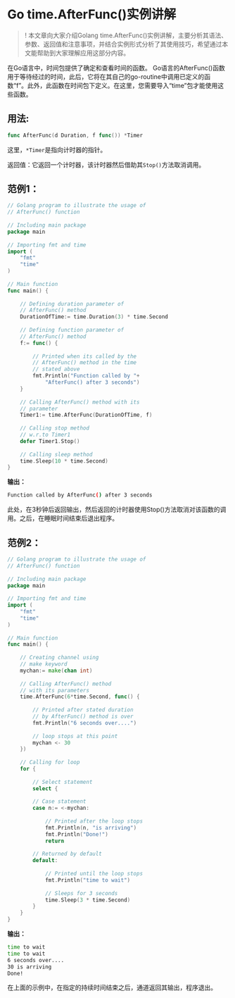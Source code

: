 # Go time.AfterFunc()实例讲解

>! 本文章向大家介绍Golang time.AfterFunc()实例讲解，主要分析其语法、参数、返回值和注意事项，并结合实例形式分析了其使用技巧，希望通过本文能帮助到大家理解应用这部分内容。

在Go语言中，时间包提供了确定和查看时间的函数。 Go语言的AfterFunc()函数用于等待经过的时间，此后，它将在其自己的go-routine中调用已定义的函数“f”。此外，此函数在时间包下定义。在这里，您需要导入“time”包才能使用这些函数。

## 用法:

```go
func AfterFunc(d Duration, f func()) *Timer
```
这里，`*Timer`是指向计时器的指针。

返回值：它返回一个计时器，该计时器然后借助其`Stop()`方法取消调用。


## 范例1：

```go
// Golang program to illustrate the usage of 
// AfterFunc() function 
  
// Including main package 
package main 
  
// Importing fmt and time 
import ( 
    "fmt"
    "time"
) 
  
// Main function 
func main() { 
  
    // Defining duration parameter of 
    // AfterFunc() method 
    DurationOfTime:= time.Duration(3) * time.Second 
  
    // Defining function parameter of 
    // AfterFunc() method 
    f:= func() { 
  
        // Printed when its called by the 
        // AfterFunc() method in the time 
        // stated above 
        fmt.Println("Function called by "+ 
            "AfterFunc() after 3 seconds") 
    } 
  
    // Calling AfterFunc() method with its 
    // parameter 
    Timer1:= time.AfterFunc(DurationOfTime, f) 
  
    // Calling stop method  
    // w.r.to Timer1 
    defer Timer1.Stop() 
  
    // Calling sleep method 
    time.Sleep(10 * time.Second) 
}
```

**输出：**

```bash
Function called by AfterFunc() after 3 seconds
```

此处，在3秒钟后返回输出，然后返回的计时器使用Stop()方法取消对该函数的调用。之后，在睡眠时间结束后退出程序。


## 范例2：

```go
// Golang program to illustrate the usage of 
// AfterFunc() function 
  
// Including main package 
package main 
  
// Importing fmt and time 
import ( 
    "fmt"
    "time"
) 
  
// Main function 
func main() { 
  
    // Creating channel using 
    // make keyword 
    mychan:= make(chan int) 
  
    // Calling AfterFunc() method 
    // with its parameters 
    time.AfterFunc(6*time.Second, func() { 
  
        // Printed after stated duration 
        // by AfterFunc() method is over 
        fmt.Println("6 seconds over....") 
  
        // loop stops at this point 
        mychan <- 30 
    }) 
  
    // Calling for loop 
    for { 
  
        // Select statement 
        select { 
  
        // Case statement 
        case n:= <-mychan:
  
            // Printed after the loop stops 
            fmt.Println(n, "is arriving") 
            fmt.Println("Done!") 
            return
  
        // Returned by default 
        default:
  
            // Printed until the loop stops 
            fmt.Println("time to wait") 
  
            // Sleeps for 3 seconds 
            time.Sleep(3 * time.Second) 
        } 
    } 
}
```

**输出：**

```bash
time to wait
time to wait
6 seconds over....
30 is arriving
Done!
```

在上面的示例中，在指定的持续时间结束之后，通道返回其输出，程序退出。

